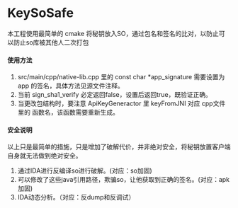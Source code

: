 # KeySoSafe  
本工程使用最简单的 cmake
将秘钥放入SO，通过包名和签名的比对，以防止可以防止so库被其他人二次打包


#### 使用方法
1. src/main/cpp/native-lib.cpp 里的 const char *app_signature 需要设置为
app 的签名，具体方法见源文件注释。
2. 当前 sign_sha1_verify 必定返回false，设置后返回true，既验证正确。
3. 当更改包结构时，要注意 ApiKeyGeneractor 里 keyFromJNI 对应 cpp文件里的
函数名，该函数需要重新生成。

#### 安全说明
以上只是最简单的措施，只是增加了破解代价，并非绝对安全，将秘钥放置客户端自身就无法做到绝对安全。
1. 通过IDA进行反编译so进行破解。(对应：so加固)
2. 可以修改了这些java引用路径，欺骗so，让他获取到正确的签名。(对应：apk加固)
3. IDA动态分析。（对应：反dump和反调试）
